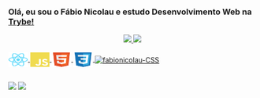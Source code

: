 ### Olá, eu sou o Fábio Nicolau e estudo Desenvolvimento Web na <a href="https://betrybe.com" target="_blank">Trybe!</a>  


<div align="center">
  <a href="https://github.com/fabionicolau">
  <img height="150em" src="https://github-readme-stats.vercel.app/api?username=fabionicolau&show_icons=true&theme=dark&include_all_commits=true&count_private=true"/>
  <img height="150em" src="https://github-readme-stats.vercel.app/api/top-langs/?username=fabionicolau&layout=compact&langs_count=7&theme=dark"/>
</div>
  
<div style="display: inline_block"><br>
  <img align="center" alt="fabionicolau-REACT" height="30" width="40" src="https://raw.githubusercontent.com/devicons/devicon/master/icons/react/react-original.svg">
  <img align="center" alt="fabionicolau-Js" height="30" width="40" src="https://raw.githubusercontent.com/devicons/devicon/master/icons/javascript/javascript-plain.svg">
  <img align="center" alt="fabionicolau-HTML" height="30" width="40" src="https://raw.githubusercontent.com/devicons/devicon/master/icons/html5/html5-original.svg">
  <img align="center" alt="fabionicolau-CSS" height="30" width="40" src="https://raw.githubusercontent.com/devicons/devicon/master/icons/css3/css3-original.svg">
   <img align="center" alt="fabionicolau-CSS" height="30" width="40" src="https://cdn.jsdelivr.net/gh/devicons/devicon/icons/jest/jest-plain.svg">
</div> 

  ##
  
<div> 
  <a href = "mailto:fabionicolaujr@gmail.com"><img src="https://img.shields.io/badge/-Gmail-%23333?style=for-the-badge&logo=gmail&logoColor=white" target="_blank"></a>
  <a href="https://www.linkedin.com/in/fabio-nicolau" target="_blank"><img src="https://img.shields.io/badge/-LinkedIn-%230077B5?style=for-the-badge&logo=linkedin&logoColor=white" target="_blank"></a> 
</div>

